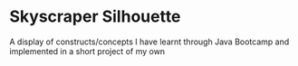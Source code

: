 # Skyscraper Silhouette
A display of constructs/concepts I have learnt through Java Bootcamp and implemented in a short project of my own
